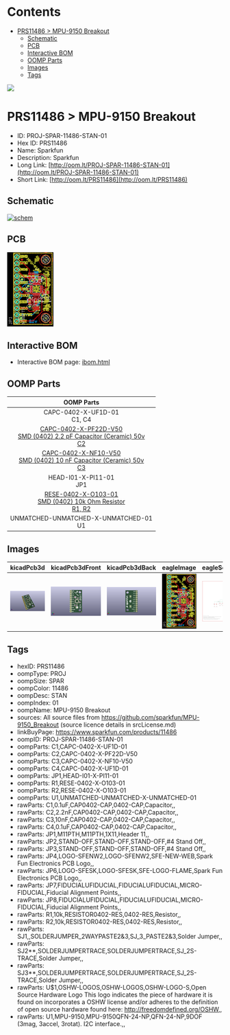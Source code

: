 



Contents
========

* [PRS11486 > MPU-9150 Breakout](#prs11486--mpu-9150-breakout)
	* [Schematic](#schematic)
	* [PCB](#pcb)
	* [Interactive BOM](#interactive-bom)
	* [OOMP Parts](#oomp-parts)
	* [Images](#images)
	* [Tags](#tags)
  
![][im]
# PRS11486 > MPU-9150 Breakout

- ID: PROJ-SPAR-11486-STAN-01
- Hex ID: PRS11486
- Name: Sparkfun
- Description: Sparkfun
- Long Link: [http://oom.lt/PROJ-SPAR-11486-STAN-01](http://oom.lt/PROJ-SPAR-11486-STAN-01)
- Short Link: [http://oom.lt/PRS11486](http://oom.lt/PRS11486)

## Schematic
  
[![schem](eagleSchemImage.png)](eagleSchemImage.png)
## PCB
  
[![pcb](eagleImage.png)](eagleImage.png)
## Interactive BOM

- Interactive BOM page: [ibom.html](https://htmlpreview.github.io/?https://github.com/oomlout/oomlout_OOMP_projects/blob/main/PROJ-SPAR-11486-STAN-01/kicad/bom/ibom.html)

## OOMP Parts
  

|OOMP Parts|
| :---: |
|CAPC-0402-X-UF1D-01<BR>C1, C4|
|[CAPC-0402-X-PF22D-V50<br> SMD (0402) 2.2 pF Capacitor (Ceramic) 50v<br> C2](https://github.com/oomlout/oomlout_OOMP_parts/tree/main/CAPC-0402-X-PF22D-V50/)|
|[CAPC-0402-X-NF10-V50<br> SMD (0402) 10 nF Capacitor (Ceramic) 50v<br> C3](https://github.com/oomlout/oomlout_OOMP_parts/tree/main/CAPC-0402-X-NF10-V50/)|
|HEAD-I01-X-PI11-01<BR>JP1|
|[RESE-0402-X-O103-01<br> SMD (0402) 10k Ohm Resistor<br> R1, R2](https://github.com/oomlout/oomlout_OOMP_parts/tree/main/RESE-0402-X-O103-01/)|
|UNMATCHED-UNMATCHED-X-UNMATCHED-01<BR>U1|

## Images
  
  

|kicadPcb3d|kicadPcb3dFront|kicadPcb3dBack|eagleImage|eagleSchemImage|
| :---: | :---: | :---: | :---: | :---: |
|[![kicadPcb3d](kicadPcb3d_140.png)](kicadPcb3d.png)|[![kicadPcb3dFront](kicadPcb3dFront_140.png)](kicadPcb3dFront.png)|[![kicadPcb3dBack](kicadPcb3dBack_140.png)](kicadPcb3dBack.png)|[![eagleImage](eagleImage_140.png)](eagleImage.png)|[![eagleSchemImage](eagleSchemImage_140.png)](eagleSchemImage.png)|

## Tags

- hexID: PRS11486
- oompType: PROJ
- oompSize: SPAR
- oompColor: 11486
- oompDesc: STAN
- oompIndex: 01
- oompName: MPU-9150 Breakout
- sources: All source files from https://github.com/sparkfun/MPU-9150_Breakout (source licence details in srcLicense.md)
- linkBuyPage: https://www.sparkfun.com/products/11486
- oompID: PROJ-SPAR-11486-STAN-01
- oompParts: C1,CAPC-0402-X-UF1D-01
- oompParts: C2,CAPC-0402-X-PF22D-V50
- oompParts: C3,CAPC-0402-X-NF10-V50
- oompParts: C4,CAPC-0402-X-UF1D-01
- oompParts: JP1,HEAD-I01-X-PI11-01
- oompParts: R1,RESE-0402-X-O103-01
- oompParts: R2,RESE-0402-X-O103-01
- oompParts: U1,UNMATCHED-UNMATCHED-X-UNMATCHED-01
- rawParts: C1,0.1uF,CAP0402-CAP,0402-CAP,Capacitor,,
- rawParts: C2,2.2nF,CAP0402-CAP,0402-CAP,Capacitor,,
- rawParts: C3,10nF,CAP0402-CAP,0402-CAP,Capacitor,,
- rawParts: C4,0.1uF,CAP0402-CAP,0402-CAP,Capacitor,,
- rawParts: JP1,M11PTH,M11PTH,1X11,Header 11,,
- rawParts: JP2,STAND-OFF,STAND-OFF,STAND-OFF,#4 Stand Off,,
- rawParts: JP3,STAND-OFF,STAND-OFF,STAND-OFF,#4 Stand Off,,
- rawParts: JP4,LOGO-SFENW2,LOGO-SFENW2,SFE-NEW-WEB,Spark Fun Electronics PCB Logo,,
- rawParts: JP6,LOGO-SFESK,LOGO-SFESK,SFE-LOGO-FLAME,Spark Fun Electronics PCB Logo,,
- rawParts: JP7,FIDUCIALUFIDUCIAL,FIDUCIALUFIDUCIAL,MICRO-FIDUCIAL,Fiducial Alignment Points,,
- rawParts: JP8,FIDUCIALUFIDUCIAL,FIDUCIALUFIDUCIAL,MICRO-FIDUCIAL,Fiducial Alignment Points,,
- rawParts: R1,10k,RESISTOR0402-RES,0402-RES,Resistor,,
- rawParts: R2,10k,RESISTOR0402-RES,0402-RES,Resistor,,
- rawParts: SJ1,,SOLDERJUMPER_2WAYPASTE2&3,SJ_3_PASTE2&3,Solder Jumper,,
- rawParts: SJ2**,SOLDERJUMPERTRACE,SOLDERJUMPERTRACE,SJ_2S-TRACE,Solder Jumper,,
- rawParts: SJ3**,SOLDERJUMPERTRACE,SOLDERJUMPERTRACE,SJ_2S-TRACE,Solder Jumper,,
- rawParts: U$1,OSHW-LOGOS,OSHW-LOGOS,OSHW-LOGO-S,Open Source Hardware Logo This logo indicates the piece of hardware it is found on incorporates a OSHW license and/or adheres to the definition of open source hardware found here: http://freedomdefined.org/OSHW,,
- rawParts: U1,MPU-9150,MPU-9150QFN-24-NP,QFN-24-NP,9DOF (3mag, 3accel, 3rotat). I2C interface.,,



[im]: kicadPcb3d_450.png
